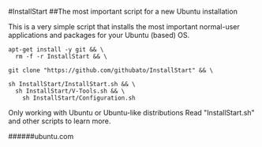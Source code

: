 #InstallStart
##The most important script for a new Ubuntu installation

This is a very simple script that installs the most important normal-user applications and packages
for your Ubuntu (based) OS.

```
apt-get install -y git && \
  rm -f -r InstallStart && \
  
git clone "https://github.com/githubato/InstallStart" && \

sh InstallStart/InstallStart.sh && \
  sh InstallStart/V-Tools.sh && \
    sh InstallStart/Configuration.sh 
```

Only working with Ubuntu or Ubuntu-like distributions
Read "InstallStart.sh" and other scripts to learn more.

######ubuntu.com
